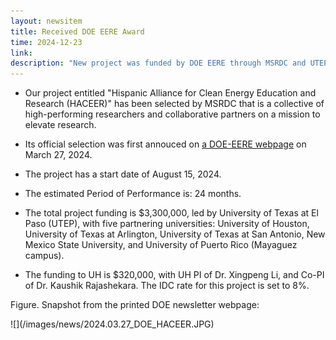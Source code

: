 ```yaml
---
layout: newsitem
title: Received DOE EERE Award
time: 2024-12-23
link: 
description: "New project was funded by DOE EERE through MSRDC and UTEP. Funding: $320,000."
---
```


* Our project entitled "Hispanic Alliance for Clean Energy Education and Research (HACEER)" has been selected by MSRDC that is a collective of high-performing researchers and collaborative partners on a mission to elevate research.

* Its official selection was first annouced on <a class="" href="https://www.energy.gov/eere/articles/doe-awards-5-million-minority-serving-institutions-support-clean-energy-education-and" target="_blank">a DOE-EERE webpage</a> on March 27, 2024.

* The project has a start date of August 15, 2024. 

* The estimated Period of Performance is: 24 months.

* The total project funding is $3,300,000, led by University of Texas at El Paso (UTEP), with five partnering universities: University of Houston, University of Texas at Arlington, University of Texas at San Antonio, New Mexico State University, and University of Puerto Rico (Mayaguez campus). 

* The funding to UH is $320,000, with UH PI of Dr. Xingpeng Li, and Co-PI of Dr. Kaushik Rajashekara. The IDC rate for this project is set to 8%.

<div class="spacer"></div>
<div class="spacer"></div>

Figure. Snapshot from the printed DOE newsletter webpage:
<div class="smallspacer"></div>
![](/images/news/2024.03.27_DOE_HACEER.JPG)
<div class="spacer"></div>




